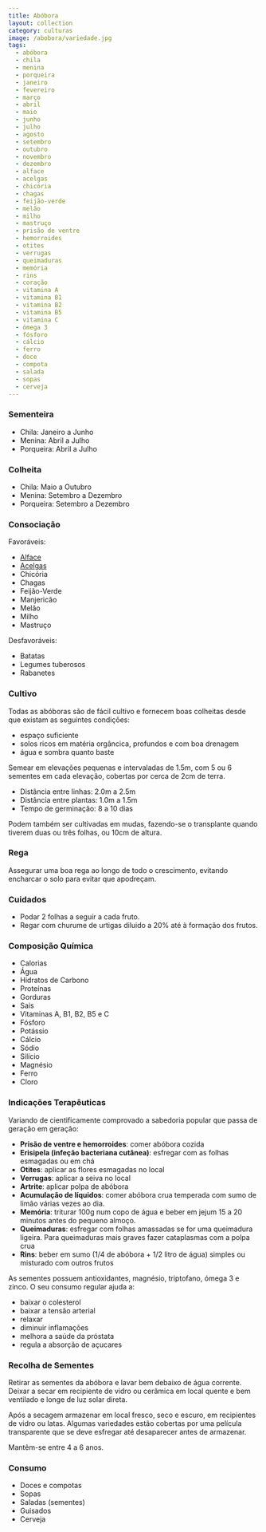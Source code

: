 ```yaml
---
title: Abóbora
layout: collection
category: culturas
image: /abobora/variedade.jpg
tags:
  - abóbora
  - chila
  - menina
  - porqueira
  - janeiro
  - fevereiro
  - março
  - abril
  - maio
  - junho
  - julho
  - agosto
  - setembro
  - outubro
  - novembro
  - dezembro
  - alface
  - acelgas
  - chicória
  - chagas
  - feijão-verde
  - melão
  - milho
  - mastruço
  - prisão de ventre
  - hemorroides
  - otites
  - verrugas
  - queimaduras
  - memória
  - rins
  - coração
  - vitamina A
  - vitamina B1
  - vitamina B2
  - vitamina B5
  - vitamina C
  - ómega 3
  - fósforo
  - cálcio
  - ferro
  - doce
  - compota
  - salada
  - sopas
  - cerveja
---
```


### Sementeira

* Chila: Janeiro a Junho
* Menina: Abril a Julho
* Porqueira: Abril a Julho

### Colheita

* Chila: Maio a Outubro
* Menina: Setembro a Dezembro
* Porqueira: Setembro a Dezembro

### Consociação

Favoráveis:

* [Alface](/culturas/alface/)
* [Acelgas](/culturas/acelgas/)
* Chicória
* Chagas
* Feijão-Verde
* Manjericão
* Melão
* Milho
* Mastruço

Desfavoráveis:

* Batatas
* Legumes tuberosos
* Rabanetes

### Cultivo

Todas as abóboras são de fácil cultivo e fornecem boas colheitas desde que existam as seguintes condições:

* espaço suficiente
* solos ricos em matéria orgâncica, profundos e com boa drenagem
* água e sombra quanto baste

Semear em elevações pequenas e intervaladas de 1.5m, com 5 ou 6 sementes em cada elevação, cobertas por cerca de 2cm de terra.

* Distância entre linhas: 2.0m a 2.5m
* Distância entre plantas: 1.0m a 1.5m
* Tempo de germinação: 8 a 10 dias

Podem também ser cultivadas em mudas, fazendo-se o transplante quando tiverem duas ou três folhas, ou 10cm de altura.

### Rega

Assegurar uma boa rega ao longo de todo o crescimento, evitando encharcar o solo para evitar que apodreçam.

### Cuidados

* Podar 2 folhas a seguir a cada fruto.
* Regar com churume de urtigas diluido a 20% até à formação dos frutos.

### Composição Química

* Calorias
* Água
* Hidratos de Carbono
* Proteínas
* Gorduras
* Sais
* Vitaminas A, B1, B2, B5 e C
* Fósforo
* Potássio
* Cálcio
* Sódio
* Silício
* Magnésio
* Ferro
* Cloro

### Indicações Terapêuticas

Variando de cientificamente comprovado a sabedoria popular que passa de geração em geração:

* **Prisão de ventre e hemorroides**: comer abóbora cozida
* **Erisipela (infeção bacteriana cutânea)**: esfregar com as folhas esmagadas ou em chá
* **Otites**: aplicar as flores esmagadas no local
* **Verrugas**: aplicar a seiva no local
* **Artrite**: aplicar polpa de abóbora
* **Acumulação de líquidos**: comer abóbora crua temperada com sumo de limão várias vezes ao dia.
* **Memória**: triturar 100g num copo de água e beber em jejum 15 a 20 minutos antes do pequeno almoço.
* **Queimaduras**: esfregar com folhas amassadas se for uma queimadura ligeira. Para queimaduras mais graves fazer cataplasmas com a polpa crua
* **Rins**: beber em sumo (1/4 de abóbora + 1/2 litro de água) simples ou misturado com outros frutos

As sementes possuem antioxidantes, magnésio, triptofano, ómega 3 e zinco. O seu consumo regular ajuda a:

* baixar o colesterol
* baixar a tensão arterial
* relaxar
* diminuir inflamações
* melhora a saúde da próstata
* regula a absorção de açucares

### Recolha de Sementes

Retirar as sementes da abóbora e lavar bem debaixo de água corrente. Deixar a secar em recipiente de vidro ou cerâmica
em local quente e bem ventilado e longe de luz solar direta.

Após a secagem armazenar em local fresco, seco e escuro, em recipientes de vidro ou latas. Algumas variedades estão cobertas por uma película transparente que se deve esfregar até desaparecer antes de armazenar.

Mantêm-se entre 4 a 6 anos.

### Consumo

* Doces e compotas
* Sopas
* Saladas (sementes)
* Guisados
* Cerveja

